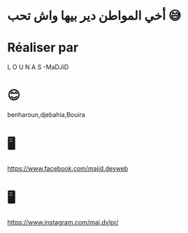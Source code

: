 # أخي المواطن دير بيها واش تحب 😅
# Réaliser par
L O U N A S -MaDJiD
# 😊
benharoun,djebahia,Bouira
# 🖥
https://www.facebook.com/majid.devweb
# 🖥
https://www.instagram.com/maj.dvlpr/
